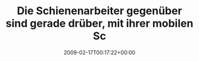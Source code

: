 ---
retweeted: false
source: <a href="http://twitter.com" rel="nofollow">Twitter Web Client</a>
entities:
  hashtags: []
  symbols: []
  user_mentions: []
  urls: []
display_text_range:
- '0'
- '123'
favorite_count: '0'
id_str: '1217187939'
truncated: false
retweet_count: '0'
id: '1217187939'
created_at: Tue Feb 17 00:17:22 +0000 2009
favorited: false
full_text: Die Schienenarbeiter gegenüber sind gerade drüber, mit ihrer mobilen Schneidbrenn-Anlage
  meinen Schlafversuch zu vereiteln.
lang: de
tags:
- pesos/twitter
date: '2009-02-17T00:17:22+00:00'
src: https://twitter.com/bascht/status/1217187939
original_url: https://twitter.com/bascht/status/1217187939
type: twitter_tweet
text: Die Schienenarbeiter gegenüber sind gerade drüber, mit ihrer mobilen Schneidbrenn-Anlage
  meinen Schlafversuch zu vereiteln.
title: Die Schienenarbeiter gegenüber sind gerade drüber, mit ihrer mobilen Sc

---